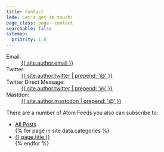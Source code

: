 ```yaml
---
title: Contact
lede: Let's get in touch!
page_class: page--contact
searchable: false
sitemap:
  priority: 1.0
---
```


<dl>
    <dt>Email:</dt>
    <dd><a class="canada" href="mailto:{{ site.author.email }}">{{ site.author.email }}</a></dd>
    <dt>Twitter:</dt>
    <dd><a class="canada" href="{{ site.author.urls.twitter }}">{{ site.author.twitter | prepend: '@' }}</a></dd>
    <dt>Twitter Direct Message:</dt>
    <dd><a class="canada" href="https://twitter.com/messages/compose?recipient_id={{ site.author.twitter }}">{{ site.author.twitter | prepend: '@' }}</a></dd>
    <dt>Mastdon:</dt>
    <dd><a class="canada" href="{{ site.author.urls.mastodon }}">{{ site.author.mastodon | prepend: '@' }}</a></dd>
</dl>

<p>There are a number of Atom Feeds you also can subscribe to:</p>

<ul class="shelf" role="navigation">
    <li><a class="button" href="/feed.xml" rel="alternate">All Posts</a></li>
    {% for page in site.data.categories %}
        <li>
            <a class="button" href="/{{ page.type }}.xml" rel="alternate">{{ page.title }}</a>
        </li>
    {% endfor %}
</ul>
